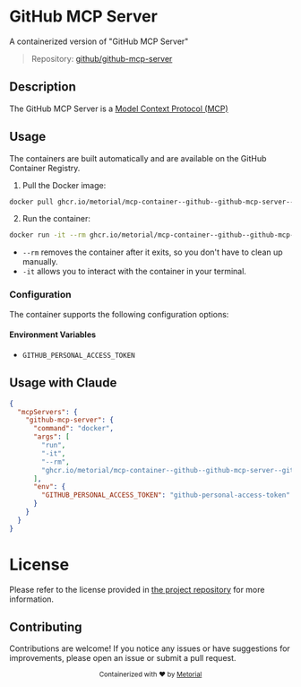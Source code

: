 
# GitHub MCP Server

A containerized version of "GitHub MCP Server"

> Repository: [github/github-mcp-server](https://github.com/github/github-mcp-server)

## Description

The GitHub MCP Server is a [Model Context Protocol (MCP)](https://modelcontextprotocol.io/introduction)


## Usage

The containers are built automatically and are available on the GitHub Container Registry.

1. Pull the Docker image:

```bash
docker pull ghcr.io/metorial/mcp-container--github--github-mcp-server--github-mcp-server
```

2. Run the container:

```bash
docker run -it --rm ghcr.io/metorial/mcp-container--github--github-mcp-server--github-mcp-server 
```

- `--rm` removes the container after it exits, so you don't have to clean up manually.
- `-it` allows you to interact with the container in your terminal.


### Configuration

The container supports the following configuration options:




#### Environment Variables

- `GITHUB_PERSONAL_ACCESS_TOKEN`




## Usage with Claude

```json
{
  "mcpServers": {
    "github-mcp-server": {
      "command": "docker",
      "args": [
        "run",
        "-it",
        "--rm",
        "ghcr.io/metorial/mcp-container--github--github-mcp-server--github-mcp-server"
      ],
      "env": {
        "GITHUB_PERSONAL_ACCESS_TOKEN": "github-personal-access-token"
      }
    }
  }
}
```

# License

Please refer to the license provided in [the project repository](https://github.com/github/github-mcp-server) for more information.

## Contributing

Contributions are welcome! If you notice any issues or have suggestions for improvements, please open an issue or submit a pull request.

<div align="center">
  <sub>Containerized with ❤️ by <a href="https://metorial.com">Metorial</a></sub>
</div>
  